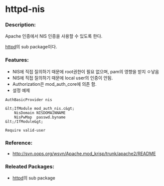 # httpd-nis

### Description:

Apache 인증에서 NIS 인증을 사용할 수 있도록 한다.

[httpd](pkg-base-httpd.md)의 sub package이다.

### Features:

* NIS에 직접 질의하기 때문에 root권한이 필요 없으며, pam의 영향을 받지 ㅇ낳음
* NIS에 직접 질의하기 때문에 local user의 인증이 안됨.
* Authorization은 mod_auth_core에 의존 함.
* 설정 예제

```httpd
AuthBasicProvider nis

&lt;IfModule mod_auth_nis.c&gt;
    NisDomain NISDOMAINNAME
    NisPwMap  passwd.byname
&lt;/IfModule&gt;

Require valid-user
```

### Reference:

* http://svn.oops.org/wsvn/Apache.mod_krisp/trunk/apache2/README




### Releated Packages:
* [httpd](pkg-base-httpd.md)의 sub package
